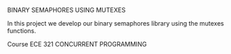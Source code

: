 BINARY SEMAPHORES USING MUTEXES

In this project we develop our binary semaphores library using the mutexes functions.

Course ECE 321 CONCURRENT PROGRAMMING
